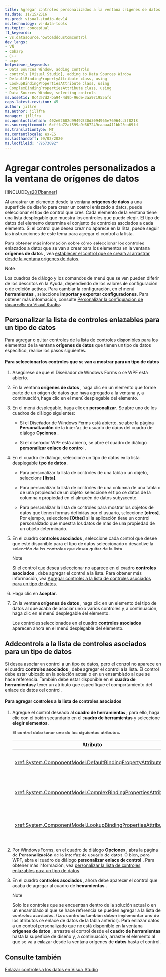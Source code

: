 ```yaml
---
title: Agregar controles personalizados a la ventana orígenes de datos | Microsoft Docs
ms.date: 11/15/2016
ms.prod: visual-studio-dev14
ms.technology: vs-data-tools
ms.topic: conceptual
f1_keywords:
- vs.datasource.howtoaddcustomcontrol
dev_langs:
- VB
- CSharp
- C++
- aspx
helpviewer_keywords:
- Data Sources Window, adding controls
- controls [Visual Studio], adding to Data Sources Window
- DefaultBindingPropertyAttribute class, using
- LookupBindingPropertiesAttribute class, using
- ComplexBindingPropertiesAttribute class, using
- Data Sources Window, selecting controls
ms.assetid: 8c43e7d2-ba94-4d9b-96de-3aa971955afd
caps.latest.revision: 45
author: jillre
ms.author: jillfra
manager: jillfra
ms.openlocfilehash: 402e62602d99492730d3094965e76964cd5f8218
ms.sourcegitcommit: 6cfffa72af599a9d667249caaaa411bb28ea69fd
ms.translationtype: MT
ms.contentlocale: es-ES
ms.lasthandoff: 09/02/2020
ms.locfileid: "72673092"
---
```

# <a name="add-custom-controls-to-the-data-sources-window"></a>Agregar controles personalizados a la ventana de orígenes de datos
[!INCLUDE[vs2017banner](../includes/vs2017banner.md)]

Al arrastrar un elemento desde la ventana **orígenes de datos** a una superficie de diseño para crear un control enlazado a datos, puede seleccionar el tipo de control que cree. Cada elemento de la ventana tiene una lista desplegable que muestra los controles que puede elegir. El tipo de datos del elemento determina el conjunto de controles asociados a cada elemento. Si el control que desea crear no aparece en la lista, puede seguir las instrucciones de este tema para agregar el control a la lista.

 Para obtener más información sobre cómo seleccionar los controles enlazados a datos que se van a crear para los elementos en la ventana **orígenes de datos** , vea [establecer el control que se creará al arrastrar desde la ventana orígenes de datos](../data-tools/set-the-control-to-be-created-when-dragging-from-the-data-sources-window.md).

> [!NOTE]
> Los cuadros de diálogo y los comandos de menú que se ven pueden diferir de los descritos en la Ayuda, dependiendo de los valores de configuración o de edición activos. Para cambiar la configuración, en el menú **herramientas** , seleccione **importar y exportar configuraciones**. Para obtener más información, consulte [Personalizar la configuración de desarrollo de Visual Studio](https://msdn.microsoft.com/22c4debb-4e31-47a8-8f19-16f328d7dcd3).

## <a name="customize-the-list-of-bindable-controls-for-a-data-type"></a><a name="customizinglist"></a> Personalizar la lista de controles enlazables para un tipo de datos
 Para agregar o quitar controles de la lista de controles disponibles para los elementos de la ventana **orígenes de datos** que tienen un tipo de datos específico, realice los pasos siguientes.

#### <a name="to-select-the-controls-to-be-listed-for-a-data-type"></a>Para seleccionar los controles que se van a mostrar para un tipo de datos

1. Asegúrese de que el Diseñador de Windows Forms o de WPF está abierto.

2. En la ventana **orígenes de datos** , haga clic en un elemento que forme parte de un origen de datos que haya agregado a la ventana y, a continuación, haga clic en el menú desplegable del elemento.

3. En el menú desplegable, haga clic en **personalizar**. Se abre uno de los cuadros de diálogo siguientes:

    - Si el Diseñador de Windows Forms está abierto, se abre la página **Personalización** de la interfaz de usuario de datos del cuadro de diálogo **Opciones** .

    - Si el diseñador WPF está abierto, se abre el cuadro de diálogo **personalizar enlace de control** .

4. En el cuadro de diálogo, seleccione un tipo de datos en la lista desplegable **tipo de datos** .

    - Para personalizar la lista de controles de una tabla o un objeto, seleccione **[lista]**.

    - Para personalizar la lista de controles de una columna de una tabla o de una propiedad de un objeto, seleccione el tipo de datos de la columna o propiedad en el almacén de datos subyacente.

    - Para personalizar la lista de controles para mostrar los objetos de datos que tienen formas definidas por el usuario, seleccione **[otros]**. Por ejemplo, seleccione **[Other]** si la aplicación tiene un control personalizado que muestra los datos de más de una propiedad de un objeto determinado.

5. En el cuadro **controles asociados** , seleccione cada control que desee que esté disponible para el tipo de datos seleccionado o desactive la selección de los controles que desea quitar de la lista.

    > [!NOTE]
    > Si el control que desea seleccionar no aparece en el cuadro **controles asociados** , debe agregar el control a la lista. Para obtener más información, vea [Agregar controles a la lista de controles asociados para un tipo de datos](#addingcontrols).

6. Haga clic en **Aceptar**.

7. En la ventana **orígenes de datos** , haga clic en un elemento del tipo de datos al que acaba de asociar uno o varios controles y, a continuación, haga clic en el menú desplegable del elemento.

     Los controles seleccionados en el cuadro **controles asociados** aparecen ahora en el menú desplegable del elemento.

## <a name="addcontrols-to-the-list-of-associated-controls-for-a-data-type"></a><a name="addingcontrols"></a> Addcontrols a la lista de controles asociados para un tipo de datos
 Si desea asociar un control a un tipo de datos, pero el control no aparece en el cuadro **controles asociados** , debe agregar el control a la lista. El control debe estar ubicado en la solución actual o en un ensamblado al que se hace referencia. También debe estar disponible en el **cuadro de herramientas**y tener un atributo que especifique el comportamiento del enlace de datos del control.

#### <a name="to-add-controls-to-the-list-of-associated-controls"></a>Para agregar controles a la lista de controles asociados

1. Agregue el control deseado al **cuadro de herramientas** ; para ello, haga clic con el botón secundario en el **cuadro de herramientas** y seleccione **elegir elementos**.

     El control debe tener uno de los siguientes atributos.

    |Atributo|Descripción|
    |---------------|-----------------|
    |<xref:System.ComponentModel.DefaultBindingPropertyAttribute>|Implemente este atributo en controles simples que muestren una única columna (o propiedad) de datos, como <xref:System.Windows.Forms.TextBox> .|
    |<xref:System.ComponentModel.ComplexBindingPropertiesAttribute>|Implemente este atributo en los controles que muestran listas (o tablas) de datos, como <xref:System.Windows.Forms.DataGridView> .|
    |<xref:System.ComponentModel.LookupBindingPropertiesAttribute>|Implemente este atributo en controles que muestren listas (o tablas) de datos, pero que también necesiten presentar una única columna o propiedad, como <xref:System.Windows.Forms.ComboBox> .|

2. Por Windows Forms, en el cuadro de diálogo      **Opciones** , abra la página de **Personalización** de la interfaz de usuario de datos. O bien, para WPF, abra el cuadro de diálogo **personalizar enlace de control** . Para obtener más información, vea [personalizar la lista de controles enlazables para un tipo de datos](#customizinglist).

3. En el cuadro **controles asociados** , ahora debe aparecer el control que acaba de agregar al cuadro de **herramientas** .

    > [!NOTE]
    > Solo los controles que se encuentran dentro de la solución actual o en un ensamblado al que se hace referencia se pueden agregar a la lista de controles asociados. (Los controles también deben implementar uno de los atributos de enlace de datos de la tabla anterior). Para enlazar datos a un control personalizado que no está disponible en la ventana **orígenes de datos** , arrastre el control desde el **cuadro de herramientas** hasta la superficie de diseño y, a continuación, arrastre el elemento al que se va a enlazar desde la ventana orígenes de **datos** hasta el control.

## <a name="see-also"></a>Consulte también
 [Enlazar controles a los datos en Visual Studio](../data-tools/bind-controls-to-data-in-visual-studio.md)
